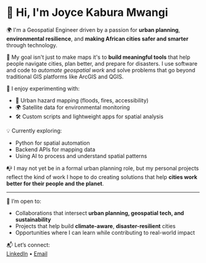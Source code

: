 # 👋 Hi, I'm Joyce Kabura Mwangi

🌍 I'm a Geospatial Engineer driven by a passion for **urban planning**, **environmental resilience**, and **making African cities safer and smarter** through technology.

📌 My goal isn't just to make maps it's to **build meaningful tools** that help people navigate cities, plan better, and prepare for disasters. I use software and code to *automate geospatial work* and solve problems that go beyond traditional GIS platforms like ArcGIS and QGIS.

🧩 I enjoy experimenting with:
- 🌆 Urban hazard mapping (floods, fires, accessibility)
- 🌍 Satellite data for environmental monitoring
- 🛠️ Custom scripts and lightweight apps for spatial analysis

💡 Currently exploring:
- Python for spatial automation
- Backend APIs for mapping data
- Using AI to process and understand spatial patterns

📭 I may not yet be in a formal urban planning role, but my personal projects reflect the kind of work I hope to do creating solutions that help **cities work better for their people and the planet**.

---

🤝 I’m open to:
- Collaborations that intersect **urban planning, geospatial tech, and sustainability**
- Projects that help build **climate-aware**, **disaster-resilient** cities
- Opportunities where I can learn while contributing to real-world impact

📬 Let’s connect:  
[LinkedIn](https://linkedin.com/in/joycekabura) • [Email](mailto:jkaburamwangil@gmail.com)


